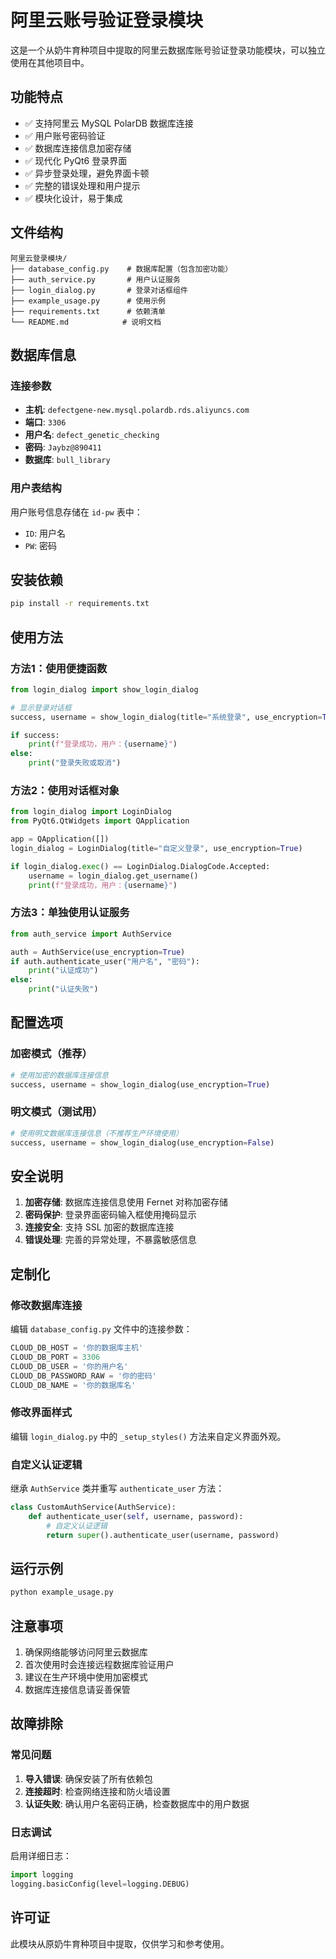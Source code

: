 # 阿里云账号验证登录模块

这是一个从奶牛育种项目中提取的阿里云数据库账号验证登录功能模块，可以独立使用在其他项目中。

## 功能特点

- ✅ 支持阿里云 MySQL PolarDB 数据库连接
- ✅ 用户账号密码验证
- ✅ 数据库连接信息加密存储
- ✅ 现代化 PyQt6 登录界面
- ✅ 异步登录处理，避免界面卡顿
- ✅ 完整的错误处理和用户提示
- ✅ 模块化设计，易于集成

## 文件结构

```
阿里云登录模块/
├── database_config.py    # 数据库配置（包含加密功能）
├── auth_service.py       # 用户认证服务
├── login_dialog.py       # 登录对话框组件
├── example_usage.py      # 使用示例
├── requirements.txt      # 依赖清单
└── README.md            # 说明文档
```

## 数据库信息

### 连接参数
- **主机**: `defectgene-new.mysql.polardb.rds.aliyuncs.com`
- **端口**: `3306`
- **用户名**: `defect_genetic_checking`
- **密码**: `Jaybz@890411`
- **数据库**: `bull_library`

### 用户表结构
用户账号信息存储在 `id-pw` 表中：
- `ID`: 用户名
- `PW`: 密码

## 安装依赖

```bash
pip install -r requirements.txt
```

## 使用方法

### 方法1：使用便捷函数

```python
from login_dialog import show_login_dialog

# 显示登录对话框
success, username = show_login_dialog(title="系统登录", use_encryption=True)

if success:
    print(f"登录成功，用户：{username}")
else:
    print("登录失败或取消")
```

### 方法2：使用对话框对象

```python
from login_dialog import LoginDialog
from PyQt6.QtWidgets import QApplication

app = QApplication([])
login_dialog = LoginDialog(title="自定义登录", use_encryption=True)

if login_dialog.exec() == LoginDialog.DialogCode.Accepted:
    username = login_dialog.get_username()
    print(f"登录成功，用户：{username}")
```

### 方法3：单独使用认证服务

```python
from auth_service import AuthService

auth = AuthService(use_encryption=True)
if auth.authenticate_user("用户名", "密码"):
    print("认证成功")
else:
    print("认证失败")
```

## 配置选项

### 加密模式（推荐）
```python
# 使用加密的数据库连接信息
success, username = show_login_dialog(use_encryption=True)
```

### 明文模式（测试用）
```python
# 使用明文数据库连接信息（不推荐生产环境使用）
success, username = show_login_dialog(use_encryption=False)
```

## 安全说明

1. **加密存储**: 数据库连接信息使用 Fernet 对称加密存储
2. **密码保护**: 登录界面密码输入框使用掩码显示
3. **连接安全**: 支持 SSL 加密的数据库连接
4. **错误处理**: 完善的异常处理，不暴露敏感信息

## 定制化

### 修改数据库连接
编辑 `database_config.py` 文件中的连接参数：

```python
CLOUD_DB_HOST = '你的数据库主机'
CLOUD_DB_PORT = 3306
CLOUD_DB_USER = '你的用户名'
CLOUD_DB_PASSWORD_RAW = '你的密码'
CLOUD_DB_NAME = '你的数据库名'
```

### 修改界面样式
编辑 `login_dialog.py` 中的 `_setup_styles()` 方法来自定义界面外观。

### 自定义认证逻辑
继承 `AuthService` 类并重写 `authenticate_user` 方法：

```python
class CustomAuthService(AuthService):
    def authenticate_user(self, username, password):
        # 自定义认证逻辑
        return super().authenticate_user(username, password)
```

## 运行示例

```bash
python example_usage.py
```

## 注意事项

1. 确保网络能够访问阿里云数据库
2. 首次使用时会连接远程数据库验证用户
3. 建议在生产环境中使用加密模式
4. 数据库连接信息请妥善保管

## 故障排除

### 常见问题

1. **导入错误**: 确保安装了所有依赖包
2. **连接超时**: 检查网络连接和防火墙设置
3. **认证失败**: 确认用户名密码正确，检查数据库中的用户数据

### 日志调试

启用详细日志：

```python
import logging
logging.basicConfig(level=logging.DEBUG)
```

## 许可证

此模块从原奶牛育种项目中提取，仅供学习和参考使用。 

